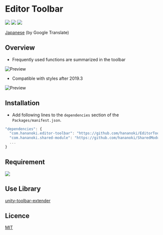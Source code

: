 # Editor Toolbar

![](https://img.shields.io/badge/dynamic/json.svg?uri=https://raw.githubusercontent.com/hananoki/EditorToolbar/master/package.json&label=&query=$.version&prefix=v)
![](https://img.shields.io/badge/unity-2018.3%20or%20later-3BAF75.svg)
![](https://img.shields.io/badge/license-MIT-informational.svg)

[Japanese](https://translate.google.com/translate?sl=en&tl=ja&u=https://github.com/hananoki/EditorToolbar) (by Google Translate)

## Overview
- Frequently used functions are summarized in the toolbar

![Preview](Documentation~/Preview.png)

- Compatible with styles after 2019.3

![Preview](Documentation~/Preview_2019.3.png)

## Installation
- Add following lines to the `dependencies` section of the `Packages/manifest.json`.
```js
"dependencies": {
  "com.hananoki.editor-toolbar": "https://github.com/hananoki/EditorToolbar.git",
  "com.hananoki.shared-module": "https://github.com/hananoki/SharedModule.git",
  ...
}
```

## Requirement
[![](https://img.shields.io/badge/SharedModule-v1.11.0%20or%20later-blue.svg)](https://github.com/hananoki/SharedModule)

## Use Library
[unity-toolbar-extender](https://github.com/marijnz/unity-toolbar-extender)

## Licence
[MIT](https://github.com/hananoki/EditorToolbar/blob/master/LICENSE.md)